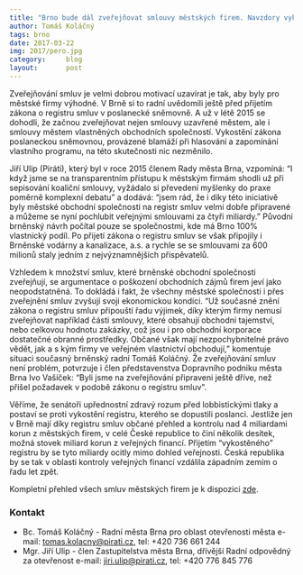 ```yaml
---
title: "Brno bude dál zveřejňovat smlouvy městských firem. Navzdory vykostění zákona o registru smluv poslanci"
author: Tomáš Koláčný
tags: brno
date: 2017-03-22
img: 2017/pero.jpg
category:     blog
layout:       post
---
```


Zveřejňování smluv je velmi dobrou motivací uzavírat je tak, aby byly pro městské firmy výhodné. V Brně si to radní uvědomili ještě před přijetím zákona o registru smluv v poslanecké sněmovně. A už v létě 2015 se dohodli, že začnou zveřejňovat nejen smlouvy uzavřené městem, ale i smlouvy městem vlastněných obchodních společností. Vykostění zákona poslaneckou sněmovnou, provázené blamáží při hlasování a zapomínání vlastního programu, na této skutečnosti nic nezměnilo.

Jiří Ulip (Piráti), který byl v roce 2015 členem Rady města Brna, vzpomíná: “I když jsme se na transparentním přístupu k městským firmám shodli už při sepisování koaliční smlouvy, vyžádalo si převedení myšlenky do praxe poměrně komplexní debatu” a dodává: “jsem rád, že i díky této iniciativě byly městské obchodní společnosti na registr smluv velmi dobře připravené a můžeme se nyní pochlubit veřejnými smlouvami za čtyři miliardy.” Původní brněnský návrh počítal pouze se společnostmi, kde má Brno 100% vlastnický podíl. Po přijetí zákona o registru smluv se však připojily i Brněnské vodárny a kanalizace, a.s. a rychle se se smlouvami za 600 milionů staly jedním z nejvýznamnějších přispěvatelů.

Vzhledem k množství smluv, které brněnské obchodní společnosti zveřejňují, se argumentace o poškození obchodních zájmů firem jeví jako neopodstatněná. To dokládá i fakt, že všechny městské společnosti i přes zveřejnění smluv zvyšují svoji ekonomickou kondici. “Už současné znění zákona o registru smluv připouští řadu výjimek, díky kterým firmy nemusí zveřejňovat například části smlouvy, které obsahují obchodní tajemství, nebo celkovou hodnotu zakázky, což jsou i pro obchodní korporace dostatečné obranné prostředky. Občané však mají nezpochybnitelné právo vědět, jak a s kým firmy ve veřejném vlastnictví obchodují,” komentuje situaci současný brněnský radní Tomáš Koláčný. Že zveřejňování smluv není problém, potvrzuje i člen představenstva Dopravního podniku města Brna Ivo Vašíček: “Byli jsme na zveřejňování připraveni ještě dříve, než přišel požadavek v podobě zákonu o registru smluv”.

Věříme, že senátoři upřednostní zdravý rozum před lobbistickými tlaky a postaví se proti vykostění registru, kterého se dopustili poslanci. Jestliže jen v Brně mají díky registru smluv občané přehled a kontrolu nad 4 miliardami korun z městských firem, v celé České republice to činí několik desítek, možná stovek miliard korun z veřejných financí. Přijetím “vykostěného” registru by se tyto miliardy ocitly mimo dohled veřejnosti. Česká republika by se tak v oblasti kontroly veřejných financí vzdálila západním zemím o řadu let zpět.

Kompletní přehled všech smluv městských firem je k dispozici [zde](https://www.hlidacsmluv.cz/Hledat?Q=dsPlatce%3Atk7c8xt%20OR%20dsPlatce%3Abj6cd4x%20OR%20dsPlatce%3A65hextg%20OR%20dsPlatce%3Amnprwvz%20OR%20dsPlatce%3Auzbgdsq%20OR%20dsPlatce%3Avgkgff6%20OR%20dsPlatce%3A55kgizb%20OR%20dsPlatce%3Ad7wgmq5%20OR%20dsPlatce%3A77ccidw%20OR%20dsPlatce%3Ac7rc8yf&order=4).

### Kontakt

* Bc. Tomáš Koláčný - Radní města Brna pro oblast otevřenosti města e-mail: tomas.kolacny@pirati.cz, tel: +420 736 661 244
* Mgr. Jiří Ulip - člen Zastupitelstva města Brna, dřívější Radní odpovědný za otevřenost e-mail: jiri.ulip@pirati.cz, tel: +420 776 845 776
